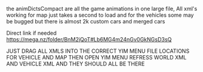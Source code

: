 the animDictsCompact are all the game animations in one large file, 
All xml's working for map just takes a second to load and for the vehicles some may be bugged but there is almost 2k custom cars and merged cars 

Direct link if needed https://mega.nz/folder/BnM2jQoT#Lb6MG4m24nGv0GkNGsD3sQ

JUST DRAG ALL XMLS INTO THE CORRECT YIM MENU FILE LOCATIONS FOR VEHICLE AND MAP THEN OPEN YIM MENU REFRESS WORLD XML AND VEHICLE XML AND THEY SHOULD ALL BE THERE 
